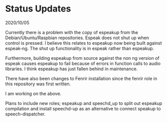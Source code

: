 
# Status Updates

2020/10/05

Currently there is a problem with the copy of espeakup from the
Debian/Ubuntu/Raspbian repositories. Espeak does not
shut up when control is pressed. I believe this relates to espeakup now being
built against espeak-ng. The shut up functionality is in espeak rather than
espeakup.

Furthermore, building espeakup from source against the non ng version of espeak
causes espeakup to fail because of errors in function calls to audio libraries.
I think espeakup has just fallen behind in maintenance.

There have also been changes to Fenrir installation since the fenrir role in
this repository was first written.

I am working on the above.

Plans to include new roles; espeakup and speechd_up to split out espeakup
compilation and install speechd-up as an alternative to connect speakup to
speech-dispatcher.



